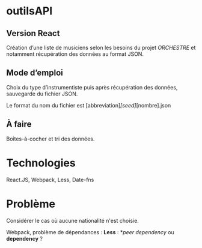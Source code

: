 # outilsAPI

## Version React

Création d’une liste de musiciens selon les besoins du projet *ORCHESTRE* et notamment récupération des données au format JSON.

## Mode d’emploi

Choix du type d’instrumentiste puis après récupération des données, sauvegarde du fichier JSON.


Le format du nom du fichier est [abbreviation]_[seed]_[nombre].json

## À faire

Boîtes-à-cocher et tri des données.


# Technologies
React.JS, Webpack, Less, Date-fns

# Problème

Considérer le cas où aucune nationalité n'est choisie.

Webpack, problème de dépendances : **Less** : **peer dependency* ou **dependency** ?
